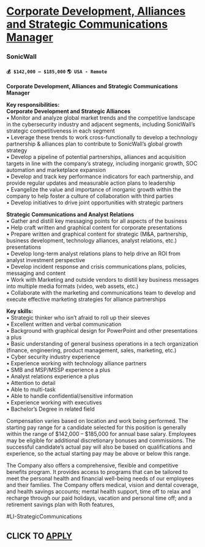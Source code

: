 # [Corporate Development, Alliances and Strategic Communications Manager](https://www.remotewlb.com/apply/corporate-development-alliances-and-strategic-communications-manager)  
### SonicWall  
#### `💰 $142,000 – $185,000` `🌎 USA - Remote`  

**Corporate Development, Alliances and Strategic Communications Manager**

**Key responsibilities:**  
 **Corporate Development and Strategic Alliances**  
• Monitor and analyze global market trends and the competitive landscape in the cybersecurity industry and adjacent segments, including SonicWall’s strategic competitiveness in each segment  
• Leverage these trends to work cross-functionally to develop a technology partnership & alliances plan to contribute to SonicWall’s global growth strategy  
• Develop a pipeline of potential partnerships, alliances and acquisition targets in line with the company’s strategy, including inorganic growth, SOC automation and marketplace expansion  
• Develop and track key performance indicators for each partnership, and provide regular updates and measurable action plans to leadership  
• Evangelize the value and importance of inorganic growth within the company to help foster a culture of collaboration with third parties  
• Develop initiatives to drive joint opportunities with strategic partners  
  
**Strategic Communications and Analyst Relations**  
• Gather and distill key messaging points for all aspects of the business  
• Help craft written and graphical content for corporate presentations  
• Prepare written and graphical content for strategic (M&A, partnership, business development, technology alliances, analyst relations, etc.) presentations  
• Develop long-term analyst relations plans to help drive an ROI from analyst investment perspective  
• Develop incident response and crisis communications plans, policies, messaging and content  
• Work with Marketing and outside vendors to distill key business messages into multiple media formats (video, web assets, etc.)  
• Collaborate with the marketing and communications team to develop and execute effective marketing strategies for alliance partnerships

**Key skills:**  
• Strategic thinker who isn’t afraid to roll up their sleeves  
• Excellent written and verbal communication  
• Background with graphical design for PowerPoint and other presentations a plus  
• Basic understanding of general business operations in a tech organization (finance, engineering, product management, sales, marketing, etc.)  
• Cyber security industry experience  
• Experience working with technology alliance partners  
• SMB and MSP/MSSP experience a plus  
• Analyst relations experience a plus  
• Attention to detail  
• Able to multi-task  
• Able to handle confidential/sensitive information  
• Experience working with executives  
• Bachelor’s Degree in related field

Compensation varies based on location and work being performed. The starting pay range for a candidate selected for this position is generally within the range of $142,000 – $185,000 for annual base salary. Employees may be eligible for additional discretionary bonuses and commissions. The successful candidate’s actual pay will also be based on qualifications and experience, so the actual starting pay may be above or below this range.

The Company also offers a comprehensive, flexible and competitive benefits program. It provides access to programs that can be tailored to meet the personal health and financial well-being needs of our employees and their families. The Company offers medical, vision and dental coverage, and health savings accounts; mental health support, time off to relax and recharge through our paid holidays, vacation and personal time off; and a retirement savings plan with Roth features,

#LI-StrategicCommunications

  
## CLICK TO [APPLY](https://www.remotewlb.com/apply/corporate-development-alliances-and-strategic-communications-manager)


